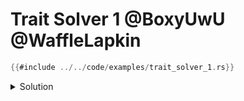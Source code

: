 # Trait Solver 1 @BoxyUwU @WaffleLapkin

```rust
{{#include ../../code/examples/trait_solver_1.rs}}
```

<details>
<summary>Solution</summary>

```
error: implementation of `Trait` is not general enough
  --> examples/trait_solver_1.rs:12:5
   |
12 |     f();
   |     ^^^ implementation of `Trait` is not general enough
   |
   = note: `for<'a> fn(&'a u32)` must implement `Trait`, for any lifetime `'0`...
   = note: ...but `Trait` is actually implemented for the type `for<'a> fn(&'a u32)`
```

<!-- FIXME: explanation -->

</details>
